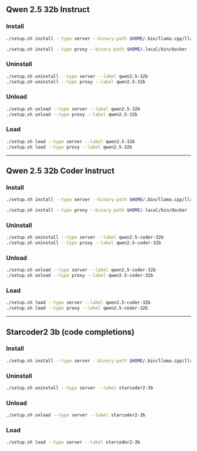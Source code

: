 ## Qwen 2.5 32b Instruct

### Install

```bash
./setup.sh install --type server --binary-path $HOME/.bin/llama.cpp/llama-server --label qwen2.5-32b --port 3456 --model-path $HOME/.cache/lm-studio/models/bartowski/Qwen2.5-32B-Instruct-GGUF/Qwen2.5-32B-Instruct-Q4_K_L.gguf --keep-model-in-memory false --context-length 8192

./setup.sh install --type proxy --binary-path $HOME/.local/bin/docker --label qwen2.5-32b --port 5678 --upstream-port 3456
```

### Uninstall

```bash
./setup.sh uninstall --type server --label qwen2.5-32b
./setup.sh uninstall --type proxy --label qwen2.5-32b
```

### Unload

```bash
./setup.sh unload --type server --label qwen2.5-32b
./setup.sh unload --type proxy --label qwen2.5-32b
```

### Load

```bash
./setup.sh load --type server --label qwen2.5-32b
./setup.sh load --type proxy --label qwen2.5-32b
```

---

## Qwen 2.5 32b Coder Instruct

### Install

```bash
./setup.sh install --type server --binary-path $HOME/.bin/llama.cpp/llama-server --label qwen2.5-coder-32b --port 3457 --model-path $HOME/.cache/lm-studio/models/bartowski/Qwen2.5-Coder-32B-Instruct-GGUF/Qwen2.5-Coder-32B-Instruct-Q4_K_L.gguf  --keep-model-in-memory false --context-length 8192

./setup.sh install --type proxy --binary-path $HOME/.local/bin/docker --label qwen2.5-coder-32b --port 5679 --upstream-port 3457
```

### Uninstall

```bash
./setup.sh uninstall --type server --label qwen2.5-coder-32b
./setup.sh uninstall --type proxy --label qwen2.5-coder-32b
```

### Unload

```bash
./setup.sh unload --type server --label qwen2.5-coder-32b
./setup.sh unload --type proxy --label qwen2.5-coder-32b
```

### Load

```bash
./setup.sh load --type server --label qwen2.5-coder-32b
./setup.sh load --type proxy --label qwen2.5-coder-32b
```

---

## Starcoder2 3b (code completions)

### Install

```bash
./setup.sh install --type server --binary-path $HOME/.bin/llama.cpp/llama-server --label starcoder2-3b --port 3458 --model-path $HOME/.cache/lm-studio/models/second-state/StarCoder2-3B-GGUF/starcoder2-3b-Q4_K_M.gguf --keep-model-in-memory true
```

### Uninstall

```bash
./setup.sh uninstall --type server --label starcoder2-3b
```

### Unload

```bash
./setup.sh unload --type server --label starcoder2-3b
```

### Load

```bash
./setup.sh load --type server --label starcoder2-3b
```


